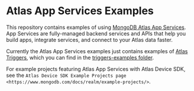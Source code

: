 # Atlas App Services Examples

This repository contains examples of using [MongoDB Atlas App Services](https://www.mongodb.com/docs/atlas/app-services/). App Services are fully-managed backend services and APIs
that help you build apps, integrate services, and connect to your Atlas data faster.

Currently the Atlas App Services examples just contains examples of [Atlas Triggers](https://www.mongodb.com/docs/atlas/app-services/triggers/),
which you can find in the [triggers-examples folder](./triggers-examples).

For example projects featuring Atlas App Services with Atlas Device SDK, see the `Atlas Device SDK Example Projects page <https://www.mongodb.com/docs/realm/example-projects/>`.